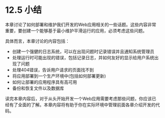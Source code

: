 # 12.5 小结
本章讨论了如何部署和维护我们开发的Web应用相关的一些话题。这些内容非常重要，要创建一个能够基于最小维护平滑运行的应用，必须考虑这些问题。

具体而言，本章讨论的内容包括：

- 创建一个强健的日志系统，可以在出现问题时记录错误并且通知系统管理员
- 处理运行时可能出现的错误，包括记录日志，并如何友好的显示给用户系统出现了问题
- 处理404错误，告诉用户请求的页面找不到
- 将应用部署到一个生产环境中(包括如何部署更新)
- 如何让部署的应用程序具有高可用
- 备份和恢复文件以及数据库

读完本章内容后，对于从头开始开发一个Web应用需要考虑那些问题，你应该已经有了全面的了解。本章内容将有助于你在实际环境中管理前面各章介绍开发的代码。

